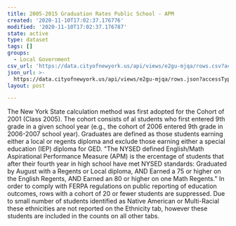 ```yaml
---
title: 2005-2015 Graduation Rates Public School - APM
created: '2020-11-10T17:02:37.176776'
modified: '2020-11-10T17:02:37.176787'
state: active
type: dataset
tags: []
groups:
  - Local Government
csv_url: 'https://data.cityofnewyork.us/api/views/e2gu-mjqa/rows.csv?accessType=DOWNLOAD'
json_url: >-
  https://data.cityofnewyork.us/api/views/e2gu-mjqa/rows.json?accessType=DOWNLOAD
layout: post

---
```

The New York State calculation method was first adopted for the Cohort of 2001 (Class 2005). The cohort consists of al students who first entered 9th grade in a given school year (e.g., the cohort of 2006 entered 9th grade in 2006-2007 school year). Graduates are defined as those students earning either a local or regents diploma and exclude those earning either a special education (IEP) diploma for GED. 
"The NYSED defined English/Math Aspirational Performance Measure (APM) is the ercentage of students that after their fourth year in high school have met NYSED standards:
  Graduated by August with a Regents or Local diploma, AND
  Earned a 75 or higher on the English Regents, AND
  Earned an 80 or higher on one Math Regents."
In order to comply with FERPA regulations on public reporting of education outcomes, rows with a cohort of 20 or fewer students are suppressed. Due to small number of students identified as Native American or Multi-Racial these ethnicities are not reported on the Ethnicity tab, however these students are included in the counts on all other tabs.
